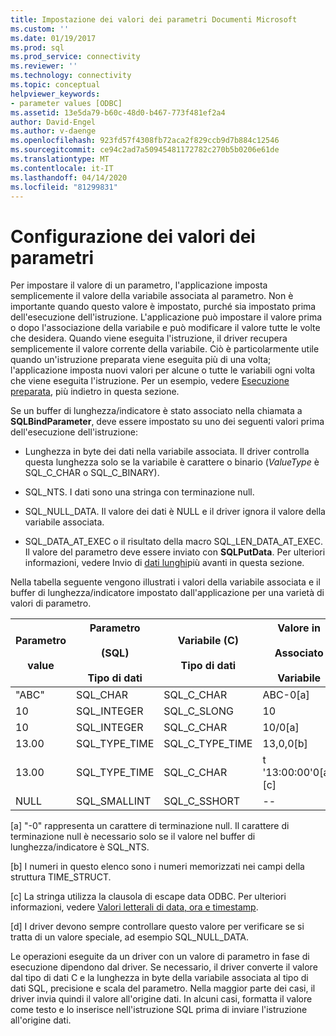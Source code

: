 ```yaml
---
title: Impostazione dei valori dei parametri Documenti Microsoft
ms.custom: ''
ms.date: 01/19/2017
ms.prod: sql
ms.prod_service: connectivity
ms.reviewer: ''
ms.technology: connectivity
ms.topic: conceptual
helpviewer_keywords:
- parameter values [ODBC]
ms.assetid: 13e5da79-b60c-48d0-b467-773f481ef2a4
author: David-Engel
ms.author: v-daenge
ms.openlocfilehash: 923fd57f4308fb72aca2f829ccb9d7b884c12546
ms.sourcegitcommit: ce94c2ad7a50945481172782c270b5b0206e61de
ms.translationtype: MT
ms.contentlocale: it-IT
ms.lasthandoff: 04/14/2020
ms.locfileid: "81299831"
---
```

# <a name="setting-parameter-values"></a>Configurazione dei valori dei parametri
Per impostare il valore di un parametro, l'applicazione imposta semplicemente il valore della variabile associata al parametro. Non è importante quando questo valore è impostato, purché sia impostato prima dell'esecuzione dell'istruzione. L'applicazione può impostare il valore prima o dopo l'associazione della variabile e può modificare il valore tutte le volte che desidera. Quando viene eseguita l'istruzione, il driver recupera semplicemente il valore corrente della variabile. Ciò è particolarmente utile quando un'istruzione preparata viene eseguita più di una volta; l'applicazione imposta nuovi valori per alcune o tutte le variabili ogni volta che viene eseguita l'istruzione. Per un esempio, vedere [Esecuzione preparata](../../../odbc/reference/develop-app/prepared-execution-odbc.md), più indietro in questa sezione.  
  
 Se un buffer di lunghezza/indicatore è stato associato nella chiamata a **SQLBindParameter**, deve essere impostato su uno dei seguenti valori prima dell'esecuzione dell'istruzione:  
  
-   Lunghezza in byte dei dati nella variabile associata. Il driver controlla questa lunghezza solo se la variabile è carattere o binario (*ValueType* è SQL_C_CHAR o SQL_C_BINARY).  
  
-   SQL_NTS. I dati sono una stringa con terminazione null.  
  
-   SQL_NULL_DATA. Il valore dei dati è NULL e il driver ignora il valore della variabile associata.  
  
-   SQL_DATA_AT_EXEC o il risultato della macro SQL_LEN_DATA_AT_EXEC. Il valore del parametro deve essere inviato con **SQLPutData**. Per ulteriori informazioni, vedere Invio di [dati lunghi](../../../odbc/reference/develop-app/sending-long-data.md)più avanti in questa sezione.  
  
 Nella tabella seguente vengono illustrati i valori della variabile associata e il buffer di lunghezza/indicatore impostato dall'applicazione per una varietà di valori di parametro.  
  
|Parametro<br /><br /> value|Parametro<br /><br /> (SQL)<br /><br /> Tipo di dati|Variabile (C)<br /><br /> Tipo di dati|Valore in <br /><br /> Associato<br /><br /> Variabile|Valore in <br /><br /> lunghezza/indicatore<br /><br /> buffer[d]|  
|-------------------------|-----------------------------------------|----------------------------------|-------------------------------------|----------------------------------------------------|  
|"ABC"|SQL_CHAR|SQL_C_CHAR|ABC-0[a]|SQL_NTS o 3|  
|10|SQL_INTEGER|SQL_C_SLONG|10|--|  
|10|SQL_INTEGER|SQL_C_CHAR|10/0[a]|SQL_NTS o 2|  
|13.00|SQL_TYPE_TIME|SQL_C_TYPE_TIME|13,0,0[b]|--|  
|13.00|SQL_TYPE_TIME|SQL_C_CHAR|t '13:00:00'0[a], [c]|SQL_NTS o 14 anni|  
|NULL|SQL_SMALLINT|SQL_C_SSHORT|--|SQL_NULL_DATA|  
  
 [a] "-0" rappresenta un carattere di terminazione null. Il carattere di terminazione null è necessario solo se il valore nel buffer di lunghezza/indicatore è SQL_NTS.  
  
 [b] I numeri in questo elenco sono i numeri memorizzati nei campi della struttura TIME_STRUCT.  
  
 [c] La stringa utilizza la clausola di escape data ODBC. Per ulteriori informazioni, vedere [Valori letterali di data, ora e timestamp](../../../odbc/reference/develop-app/date-time-and-timestamp-literals.md).  
  
 [d] I driver devono sempre controllare questo valore per verificare se si tratta di un valore speciale, ad esempio SQL_NULL_DATA.  
  
 Le operazioni eseguite da un driver con un valore di parametro in fase di esecuzione dipendono dal driver. Se necessario, il driver converte il valore dal tipo di dati C e la lunghezza in byte della variabile associata al tipo di dati SQL, precisione e scala del parametro. Nella maggior parte dei casi, il driver invia quindi il valore all'origine dati. In alcuni casi, formatta il valore come testo e lo inserisce nell'istruzione SQL prima di inviare l'istruzione all'origine dati.
